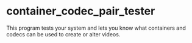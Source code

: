 # container_codec_pair_tester
This program tests your system and lets you know what containers and codecs can be used to create or alter videos.
